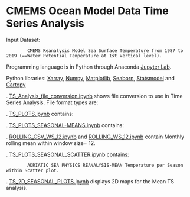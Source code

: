# CMEMS Ocean Model Data Time Series Analysis

  Input Dataset: 
          
            CMEMS Reanalysis Model Sea Surface Temperature from 1987 to 2019 (==Water Potential Temperature at 1st Vertical level).
  
  Programming language is in Python through Anaconda [Jupyter Lab](https://jupyter.org/).
  
  Python libraries: [Xarray](https://pypi.org/project/xarray/), [Numpy](https://pypi.org/project/numpy/), [Matplotlib](https://pypi.org/project/matplotlib/), [Seaborn](https://pypi.org/project/seaborn/), [Statsmodel](https://pypi.org/project/statsmodels/) and [Cartopy](https://pypi.org/project/Cartopy/)

. [TS_Analysis_file_conversion.ipynb](https://github.com/007-Ozalp/CMEMS-Reanalysis-Data-Management/blob/main/CMEMS-Time%20Series%20Analysis/TS_Analysis_file_conversion.ipynb) shows file conversion to use in Time Series Analysis. File format types are: 
  

. [TS_PLOTS.ipynb](https://github.com/007-Ozalp/CMEMS-Reanalysis-Data-Management/blob/main/CMEMS-Time%20Series%20Analysis/TS_PLOTS.ipynb) contains:


. [TS_PLOTS_SEASONAL-MEANS.ipynb](https://github.com/007-Ozalp/CMEMS-Reanalysis-Data-Management/blob/main/CMEMS-Time%20Series%20Analysis/TS_PLOTS_SEASONAL-MEANS.ipynb) contains:

           
. [ROLLING_CSV_WS_12.ipynb](https://github.com/007-Ozalp/CMEMS-Reanalysis-Data-Management/blob/main/CMEMS-Time%20Series%20Analysis/ROLLING_CSV_WS_12.ipynb) and [ROLLING_WS_12.ipynb](https://github.com/007-Ozalp/CMEMS-Reanalysis-Data-Management/blob/main/CMEMS-Time%20Series%20Analysis/ROLLING_WS_12.ipynb) contain Monthly rolling mean within window size= 12. 

. [TS_PLOTS_SEASONAL_SCATTER.ipynb](https://github.com/007-Ozalp/CMEMS-Reanalysis-Data-Management/blob/main/CMEMS-Time%20Series%20Analysis/TS_PLOTS_SEASONAL_SCATTER.ipynb) contains:

            ADRIATIC SEA PHYSICS REANALYSIS-MEAN Temperature per Season within Scatter plot. 

. [TS_2D_SEASONAL_PLOTS.ipynb](https://github.com/007-Ozalp/CMEMS-Reanalysis-Data-Management/blob/main/CMEMS-Time%20Series%20Analysis/TS_2D_SEASONAL_PLOTS.ipynb) displays 2D maps for the Mean TS analysis.


